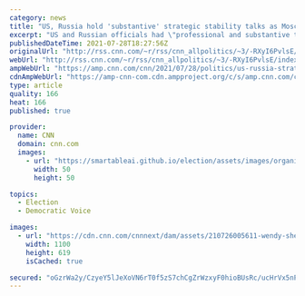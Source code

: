 ```yaml
---
category: news
title: "US, Russia hold 'substantive' strategic stability talks as Moscow raps Biden for comments"
excerpt: "US and Russian officials had \"professional and substantive talks\" on strategic stability in Switzerland, the State Department said in a statement Wednesday.\n    \n"
publishedDateTime: 2021-07-28T18:27:56Z
originalUrl: "http://rss.cnn.com/~r/rss/cnn_allpolitics/~3/-RXyI6PvlsE/index.html"
webUrl: "http://rss.cnn.com/~r/rss/cnn_allpolitics/~3/-RXyI6PvlsE/index.html"
ampWebUrl: "https://amp.cnn.com/cnn/2021/07/28/politics/us-russia-strategic-talks/index.html"
cdnAmpWebUrl: "https://amp-cnn-com.cdn.ampproject.org/c/s/amp.cnn.com/cnn/2021/07/28/politics/us-russia-strategic-talks/index.html"
type: article
quality: 166
heat: 166
published: true

provider:
  name: CNN
  domain: cnn.com
  images:
    - url: "https://smartableai.github.io/election/assets/images/organizations/cnn.com-50x50.jpg"
      width: 50
      height: 50

topics:
  - Election
  - Democratic Voice

images:
  - url: "https://cdn.cnn.com/cnnnext/dam/assets/210726005611-wendy-sherman-file-super-tease.jpg"
    width: 1100
    height: 619
    isCached: true

secured: "oGzrWa2y/CzyeY5lJeXoVN6rT0f5zS7chCgZrWzxyF0hioBUsRc/ucHrVx5nPT3UVepPvxFCyvNqzu1tIQl3AN6XpKS3HdcmVbdxwCfFmSH1UZFeHku7ZqVlMIXkaagLAvYudzLfwGWIE5sU+TE6/wS60kTIjzZJITOB8djRYMrla7Ff+veO8BqKDz1K9WaSPLOnVAyWxu547saVgXi8lA0pdek6l4q7b04e7wKVWacGXI1ePRyUPphh+n5axYUYXG4ulVdbqz3ZFL46bAbRcE60+OBKQRFQTg7Ma46P/UsXolMTuO5StHWtcZiDtSNXXrNGVC0FLQ8IohG6w+9umX/qwzRDokQIHSEItNuMwl8=;FrLWUwOcVztbVEV7+INvww=="
---
```


